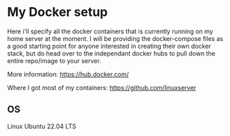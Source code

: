 # My Docker setup
Here i'll specify all the docker containers that is currently running on my home server at the moment. I will be providing the docker-compose files as a good starting point for anyone interested in creating their own docker stack, but do head over to the independant docker hubs to pull down the entire repo/image to your server. 

More information: https://hub.docker.com/

Where I got most of my containers: https://github.com/linuxserver

## OS
Linux Ubuntu 22.04 LTS
